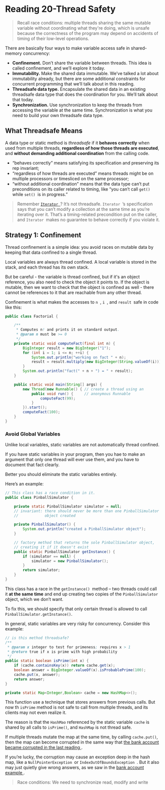 # Reading 20-Thread Safety

> Recall race conditions: multiple threads sharing the same mutable variable without coordinating what they're doing, which is unsafe because the correctness of the program may depend on accidents of timing of their low-level operations.

There are basically four ways to make variable access safe in shared-memory concurrency:

- **Confinement.** Don’t share the variable between threads. This idea is called confinement, and we’ll explore it today.
- **Immutability.** Make the shared data immutable. We’ve talked a lot about immutability already, but there are some additional constraints for concurrent programming that we’ll talk about in this reading.
- **Threadsafe data type.** Encapsulate the shared data in an existing threadsafe data type that does the coordination for you. We’ll talk about that today.
- **Synchronization.** Use synchronization to keep the threads from accessing the variable at the same time. Synchronization is what you need to build your own threadsafe data type.

## What Threadsafe Means

A data type or static method is *threadsafe* if it **behaves correctly** when used from multiple threads, **regardless of how those threads are executed**, and **without demanding additional coordination** from the calling code.

- “behaves correctly” means satisfying its specification and preserving its rep invariant;
- “regardless of how threads are executed” means threads might be on multiple processors or timesliced on the same processor;
- “without additional coordination” means that the data type can’t put preconditions on its caller related to timing, like “you can’t call `get() `while `set() `is in progress.”

> Remember [`Iterator `](https://docs.oracle.com/javase/8/docs/api/?java/util/Iterator.html)? It’s not threadsafe. `Iterator `’s specification says that you can’t modify a collection at the same time as you’re iterating over it. That’s a timing-related precondition put on the caller, and `Iterator `makes no guarantee to behave correctly if you violate it.

## Strategy 1: Confinement

Thread confinement is a simple idea: you avoid races on mutable data by keeping that data confined to a single thread. 

Local variables are always thread confined. A local variable is stored in the stack, and each thread has its own stack. 

But be careful - the variable is thread confined, but if it's an object reference, you also need to check the object it points to. If the object is mutable, then we want to check that the object is confined as well - there cannot be references to it that are reachable from any other thread.

Confinement is what makes the accesses to `n `, `i `, and `result `safe in code like this:

```java
public class Factorial {

    /**
     * Computes n! and prints it on standard output.
     * @param n must be >= 0
     */
    private static void computeFact(final int n) {
        BigInteger result = new BigInteger("1");
        for (int i = 1; i <= n; ++i) {
            System.out.println("working on fact " + n);
            result = result.multiply(new BigInteger(String.valueOf(i)));
        }
        System.out.println("fact(" + n + ") = " + result);
    }

    public static void main(String[] args) {
        new Thread(new Runnable() { // create a thread using an
            public void run() {     // anonymous Runnable
                computeFact(99);
            }
        }).start();
        computeFact(100);
    }
}
```

### Avoid Global Variables

Unlike local variables, static variables are not automatically thread confined.

If you have static variables in your program, then you hae to make an argument that only one thread will ever use them, and you have to document that fact clearly.

Better you should eliminate the static variables entirely.

Here’s an example:

```java
// This class has a race condition in it.
public class PinballSimulator {

    private static PinballSimulator simulator = null;
    // invariant: there should never be more than one PinballSimulator
    //            object created

    private PinballSimulator() {
        System.out.println("created a PinballSimulator object");
    }

    // factory method that returns the sole PinballSimulator object,
    // creating it if it doesn't exist
    public static PinballSimulator getInstance() {
        if (simulator == null) {
            simulator = new PinballSimulator();
        }
        return simulator;
    }
}
```

This class has a race in the `getInstance() `method – two threads could call it **at the same time** and end up creating two copies of the `PinballSimulator `object, which we don’t want.

To fix this, we should specify that only certain thread is allowed to call `PinballSimulator.getInstance()`. 

In general, static variables are very risky for concurrency. Consider this example:

```java
// is this method threadsafe?
/**
 * @param x integer to test for primeness; requires x > 1
 * @return true if x is prime with high probability
 */
public static boolean isPrime(int x) {
    if (cache.containsKey(x)) return cache.get(x);
    boolean answer = BigInteger.valueOf(x).isProbablePrime(100);
    cache.put(x, answer);
    return answer;
}

private static Map<Integer,Boolean> cache = new HashMap<>();
```

This function use a technique that stores answers from previous calls. But now th  `isPrime` method is not safe to call from multiple threads, and its clients may not even realize it. 

The reason is that the `HashMao` referenced by the static variable `cache` is shared by all calls to `isPrime()`, and `HashMap` is not thread safe. 

If multiple threads mutate the map at the same time, by calling `cache.put()`, then the map can become corrupted in the same way that  [the bank account became corrupted in the last reading ](https://ocw.mit.edu/ans7870/6/6.005/s16/classes/19-concurrency/#shared_memory_example). 

If you’re lucky, the corruption may cause an exception deep in the hash map, like a `Null­Pointer­Exception `or `Index­OutOfBounds­Exception `. But it also may just quietly give wrong answers, as we saw in the [bank account example ](https://ocw.mit.edu/ans7870/6/6.005/s16/classes/19-concurrency/#shared_memory_example).

> Race conditions: We need to synchronize read, modify and write


